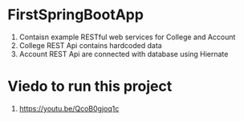 # FirstSpringBootApp

1. Contaisn example RESTful web services for College and Account 
1. College REST Api contains hardcoded data
1. Account REST Api are connected with database using Hiernate 

# Viedo to run this project
1. https://youtu.be/QcoB0gjoq1c

